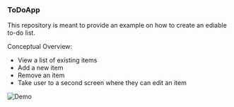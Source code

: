 ### ToDoApp

This repository is meant to provide an example on how to create an ediable to-do list.

Conceptual Overview:
- View a list of existing items
- Add a new item
- Remove an item
- Take user to a second screen where they can edit an item

![Demo](https://49.media.tumblr.com/241fba090c80a34471ce89f41a638cd0/tumblr_nyyylvwLCY1rw2vj6o1_500.gif)

